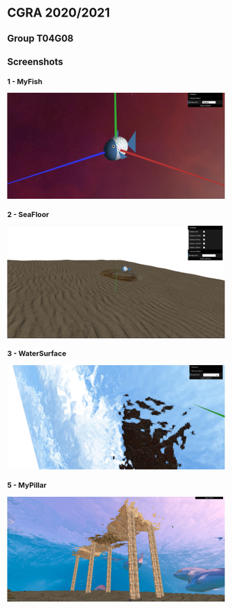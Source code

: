 # CGRA 2020/2021

## Group T04G08

## Screenshots

### 1 - MyFish

![Screenshot 1](screenshots/proj-t4g08-1.png)

### 2 - SeaFloor

![Screenshot 2](screenshots/proj-t4g08-2.png)

### 3 - WaterSurface

![Screenshot 3](screenshots/proj-t4g08-3.png)

### 5 - MyPillar

![Screenshot 5](screenshots/proj-t4g08-5.png)